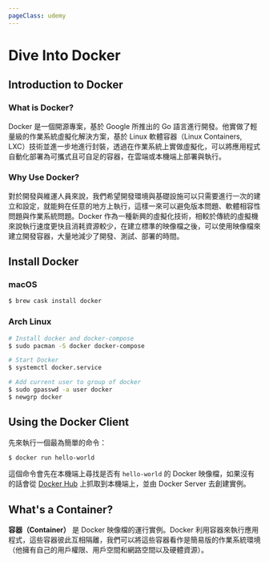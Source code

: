 ```yaml
---
pageClass: udemy
---
```


# Dive Into Docker

## Introduction to Docker

### What is Docker?

Docker 是一個開源專案，基於 Google 所推出的 Go 語言進行開發。他實做了輕量級的作業系統虛擬化解決方案，基於 Linux 軟體容器（Linux Containers, LXC）技術並進一步地進行封裝，透過在作業系統上實做虛擬化，可以將應用程式自動化部署為可攜式且可自足的容器，在雲端或本機端上部署與執行。

### Why Use Docker?

對於開發與維運人員來說，我們希望開發環境與基礎設施可以只需要進行一次的建立和設定，就能夠在任意的地方上執行，這樣一來可以避免版本問題、軟體相容性問題與作業系統問題。Docker 作為一種新興的虛擬化技術，相較於傳統的虛擬機來說執行速度更快且消耗資源較少，在建立標準的映像檔之後，可以使用映像檔來建立開發容器，大量地減少了開發、測試、部署的時間。

## Install Docker

### macOS

```bash
$ brew cask install docker
```

### Arch Linux

```bash
# Install docker and docker-compose
$ sudo pacman -S docker docker-compose

# Start Docker
$ systemctl docker.service

# Add current user to group of docker
$ sudo gpasswd -a user docker
$ newgrp docker
```

## Using the Docker Client

先來執行一個最為簡單的命令：

```bash
$ docker run hello-world
```

這個命令會先在本機端上尋找是否有 `hello-world` 的 Docker 映像檔，如果沒有的話會從 [Docker Hub](https://hub.docker.com/explore/) 上抓取到本機端上，並由 Docker Server 去創建實例。

## What's a Container?

**容器（Container）** 是 Docker 映像檔的運行實例。Docker 利用容器來執行應用程式，這些容器彼此互相隔離，我們可以將這些容器看作是簡易版的作業系統環境（他擁有自己的用戶權限、用戶空間和網路空間以及硬體資源）。